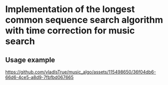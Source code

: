 # Implementation of the longest common sequence search algorithm with time correction for music search

## Usage example

https://github.com/vladIsTrue/music_algo/assets/115498650/36f04db6-66d6-4ce5-a8d9-7fbfbd067665

